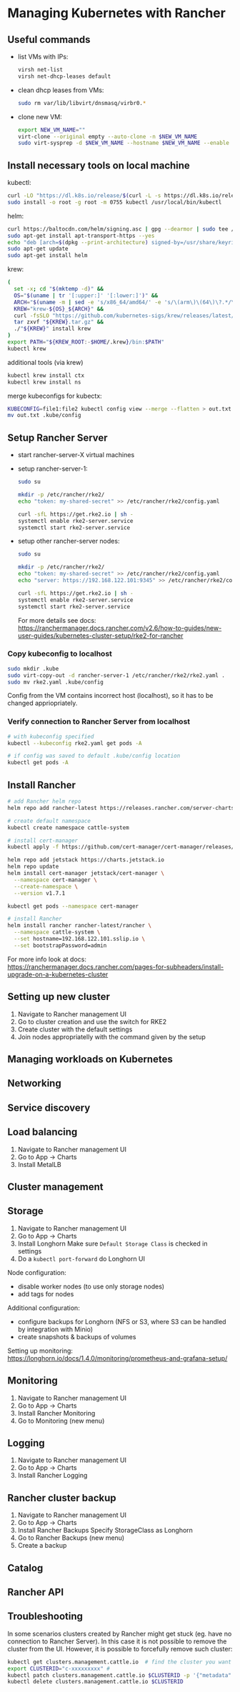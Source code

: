# Managing Kubernetes with Rancher

## Useful commands
* list VMs with IPs: 
    ```bash
    virsh net-list
    virsh net-dhcp-leases default
    ```
* clean dhcp leases from VMs:
    ```bash
    sudo rm var/lib/libvirt/dnsmasq/virbr0.*
    ```    
* clone new VM:
    ```bash
    export NEW_VM_NAME=""
    virt-clone --original empty --auto-clone -n $NEW_VM_NAME
    sudo virt-sysprep -d $NEW_VM_NAME --hostname $NEW_VM_NAME --enable net-hostname,customize
    ```


## Install necessary tools on local machine
kubectl:
```bash
curl -LO "https://dl.k8s.io/release/$(curl -L -s https://dl.k8s.io/release/stable.txt)/bin/linux/amd64/kubectl"
sudo install -o root -g root -m 0755 kubectl /usr/local/bin/kubectl
```

helm:
```bash
curl https://baltocdn.com/helm/signing.asc | gpg --dearmor | sudo tee /usr/share/keyrings/helm.gpg > /dev/null
sudo apt-get install apt-transport-https --yes
echo "deb [arch=$(dpkg --print-architecture) signed-by=/usr/share/keyrings/helm.gpg] https://baltocdn.com/helm/stable/debian/ all main" | sudo tee /etc/apt/sources.list.d/helm-stable-debian.list
sudo apt-get update
sudo apt-get install helm
```

krew:
```bash
(
  set -x; cd "$(mktemp -d)" &&
  OS="$(uname | tr '[:upper:]' '[:lower:]')" &&
  ARCH="$(uname -m | sed -e 's/x86_64/amd64/' -e 's/\(arm\)\(64\)\?.*/\1\2/' -e 's/aarch64$/arm64/')" &&
  KREW="krew-${OS}_${ARCH}" &&
  curl -fsSLO "https://github.com/kubernetes-sigs/krew/releases/latest/download/${KREW}.tar.gz" &&
  tar zxvf "${KREW}.tar.gz" &&
  ./"${KREW}" install krew
)
export PATH="${KREW_ROOT:-$HOME/.krew}/bin:$PATH"
kubectl krew
```

additional tools (via krew)
```bash
kubectl krew install ctx
kubectl krew install ns
```

merge kubeconfigs for kubectx:
```bash
KUBECONFIG=file1:file2 kubectl config view --merge --flatten > out.txt
mv out.txt .kube/config
```

## Setup Rancher Server
* start rancher-server-X virtual machines
* setup rancher-server-1:
    ```bash
    sudo su

    mkdir -p /etc/rancher/rke2/
    echo "token: my-shared-secret" >> /etc/rancher/rke2/config.yaml

    curl -sfL https://get.rke2.io | sh -
    systemctl enable rke2-server.service
    systemctl start rke2-server.service
    ```
* setup other rancher-server nodes:
    ```bash
    sudo su

    mkdir -p /etc/rancher/rke2/
    echo "token: my-shared-secret" >> /etc/rancher/rke2/config.yaml
    echo "server: https://192.168.122.101:9345" >> /etc/rancher/rke2/config.yaml

    curl -sfL https://get.rke2.io | sh -
    systemctl enable rke2-server.service
    systemctl start rke2-server.service
    ```

    For more details see docs: https://ranchermanager.docs.rancher.com/v2.6/how-to-guides/new-user-guides/kubernetes-cluster-setup/rke2-for-rancher

### Copy kubeconfig to localhost
```bash
sudo mkdir .kube
sudo virt-copy-out -d rancher-server-1 /etc/rancher/rke2/rke2.yaml .
sudo mv rke2.yaml .kube/config
```
Config from the VM contains incorrect host (localhost), so it has to be changed appriopriately.

### Verify connection to Rancher Server from localhost
```bash
# with kubeconfig specified
kubectl --kubeconfig rke2.yaml get pods -A

# if config was saved to default .kube/config location
kubectl get pods -A
```

## Install Rancher
```bash
# add Rancher helm repo
helm repo add rancher-latest https://releases.rancher.com/server-charts/latest

# create default namespace
kubectl create namespace cattle-system

# install cert-manager
kubectl apply -f https://github.com/cert-manager/cert-manager/releases/download/v1.7.1/cert-manager.crds.yaml

helm repo add jetstack https://charts.jetstack.io
helm repo update
helm install cert-manager jetstack/cert-manager \
  --namespace cert-manager \
  --create-namespace \
  --version v1.7.1

kubectl get pods --namespace cert-manager

# install Rancher
helm install rancher rancher-latest/rancher \
  --namespace cattle-system \
  --set hostname=192.168.122.101.sslip.io \
  --set bootstrapPassword=admin
```

For more info look at docs:
https://ranchermanager.docs.rancher.com/pages-for-subheaders/install-upgrade-on-a-kubernetes-cluster

## Setting up new cluster

1. Navigate to Rancher management UI
1. Go to cluster creation and use the switch for RKE2 
1. Create cluster with the default settings
1. Join nodes appropriatelly with the command given by the setup

## Managing workloads on Kubernetes


## Networking


## Service discovery


## Load balancing
1. Navigate to Rancher management UI
1. Go to App -> Charts
1. Install MetalLB

## Cluster management


## Storage
1. Navigate to Rancher management UI
1. Go to App -> Charts
1. Install Longhorn
    Make sure `Default Storage Class` is checked in settings
1. Do a `kubectl port-forward` do Longhorn UI

Node configuration:
- disable worker nodes (to use only storage nodes)
- add tags for nodes

Additional configuration:
- configure backups for Longhorn (NFS or S3, where S3 can be handled by integration with Minio)
- create snapshots & backups of volumes

Setting up monitoring:
https://longhorn.io/docs/1.4.0/monitoring/prometheus-and-grafana-setup/

## Monitoring
1. Navigate to Rancher management UI
1. Go to App -> Charts
1. Install Rancher Monitoring
1. Go to Monitoring (new menu)

## Logging
1. Navigate to Rancher management UI
1. Go to App -> Charts
1. Install Rancher Logging

## Rancher cluster backup

1. Navigate to Rancher management UI
1. Go to App -> Charts
1. Install Rancher Backups
    Specify StorageClass as Longhorn
1. Go to Rancher Backups (new menu)
1. Create a backup


## Catalog


## Rancher API


## Troubleshooting

In some scenarios clusters created by Rancher might get stuck (eg. have no connection to Rancher Server). In this case it is not possible to remove the cluster from the UI. However, it is possible to forcefully remove such cluster:
```bash
kubectl get clusters.management.cattle.io  # find the cluster you want to delete 
export CLUSTERID="c-xxxxxxxxx" # 
kubectl patch clusters.management.cattle.io $CLUSTERID -p '{"metadata":{"finalizers":[]}}' --type=merge
kubectl delete clusters.management.cattle.io $CLUSTERID
```